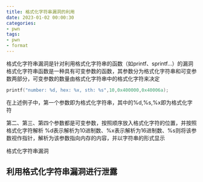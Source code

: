 ```yaml
---
title: 格式化字符串漏洞的利用
date: 2023-01-02 00:00:30
categories: 
- pwn
tags: 
- pwn
- format
---
```

格式化字符串漏洞是针对利用格式化字符串的函数（如printf、sprintf...）的漏洞
格式化字符串函数是一种具有可变参数的函数，其参数分为格式化字符串和可变参数两部分，可变参数的数量由格式化字符串中的格式化字符来决定
<!--more-->

```c
printf("number: %d, hex: %x, sth: %s",10,0x400000,0x40006a);
```
在上述例子中，第一个参数即为格式化字符串，其中的%d,%s,%x即为格式化字符

第二、第三、第四个参数都是可变参数，按照顺序放入格式化字符的位置，并按照格式化字符解析
%d表示解析为10进制数、%x表示解析为16进制数、%s则将该参数视作指针，解析为该参数指向内存的内容，并以字符串的形式显示

格式化字符串漏洞

## 利用格式化字符串漏洞进行泄露
